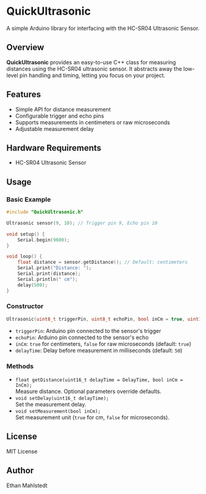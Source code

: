 # QuickUltrasonic

A simple Arduino library for interfacing with the HC-SR04 Ultrasonic Sensor.

## Overview

**QuickUltrasonic** provides an easy-to-use C++ class for measuring distances using the HC-SR04 ultrasonic sensor. It abstracts away the low-level pin handling and timing, letting you focus on your project.

## Features

- Simple API for distance measurement
- Configurable trigger and echo pins
- Supports measurements in centimeters or raw microseconds
- Adjustable measurement delay

## Hardware Requirements

- HC-SR04 Ultrasonic Sensor

## Usage

### Basic Example

```cpp
#include "QuickUltrasonic.h"

Ultrasonic sensor(9, 10); // Trigger pin 9, Echo pin 10

void setup() {
    Serial.begin(9600);
}

void loop() {
    float distance = sensor.getDistance(); // Default: centimeters
    Serial.print("Distance: ");
    Serial.print(distance);
    Serial.println(" cm");
    delay(500);
}
```

### Constructor

```cpp
Ultrasonic(uint8_t triggerPin, uint8_t echoPin, bool inCm = true, uint16_t delayTime = 50);
```
- `triggerPin`: Arduino pin connected to the sensor's trigger
- `echoPin`: Arduino pin connected to the sensor's echo
- `inCm`: `true` for centimeters, `false` for raw microseconds (default: `true`)
- `delayTime`: Delay before measurement in milliseconds (default: `50`)

### Methods

- `float getDistance(uint16_t delayTime = DelayTime, bool inCm = InCm);`  
  Measure distance. Optional parameters override defaults.
- `void setDelay(uint16_t delayTime);`  
  Set the measurement delay.
- `void setMeasurement(bool inCm);`  
  Set measurement unit (`true` for cm, `false` for microseconds).

## License

MIT License

## Author

Ethan Mahlstedt